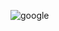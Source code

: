 ![google](https://github.com/FurkanTsdmr/ETIK-HACKER/assets/66878884/84089b2c-183b-4f32-8833-061a91725196)

